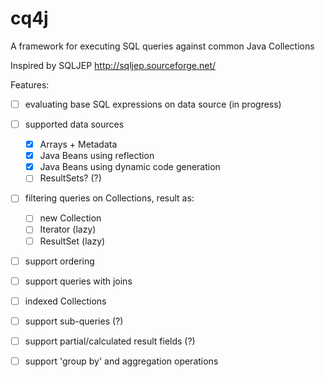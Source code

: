cq4j
====

A framework for executing SQL queries against common Java Collections

Inspired by SQLJEP http://sqljep.sourceforge.net/

Features:
- [ ] evaluating base SQL expressions on data source (in progress)
- [ ] supported data sources
    - [x] Arrays + Metadata
    - [x] Java Beans using reflection
    - [x] Java Beans using dynamic code generation
    - [ ] ResultSets? (?)
- [ ] filtering queries on Collections, result as:
    - [ ] new Collection
    - [ ] Iterator (lazy)
    - [ ] ResultSet (lazy)
- [ ] support ordering
- [ ] support queries with joins
- [ ] indexed Collections
- [ ] support sub-queries (?)
- [ ] support partial/calculated result fields (?)
- [ ] support 'group by' and aggregation operations


